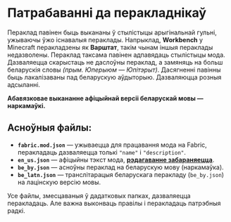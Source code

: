 # Патрабаванні да перакладнікаў
Пераклад павінен быць выкананы ў стылістыцы арыгінальнай гульні, ужываючы ўжо існавалыя пераклады. Напрыклад, **Workbench** у Minecraft перакладзены як **Варштат**, такім чынам іншыя пераклады недазволены. Пераклад таксама павінен адпавядаць стылістыцы мода. Дазваляецца скарыстаць не даслоўны пераклад, а замяняць на больш беларускія словы *(прым. Юперыюм — Юпітэрыт)*. Дасягненні павінны быць лакалізаваны пад беларускую аўдыторыю. Дазваляюцца розныя адсыланні. 

**Абавязковае выкананне афіцыйнай версіі беларускай мовы — наркамаўкі.**

## Асноўныя файлы:
* **`fabric.mod.json`** — ужываецца для працавання мода на Fabric, перакладаць дазваляецца толькі `"name"` і `"description"`.
* **`en_us.json`** — афіцыйны тэкст мода, <u>**рэдагаванне забараняецца**</u>.
* **`be_by.json`** — асноўны пераклад на беларускую мову (наркамаўка).
* **`be_latn.json`** — транслітарацыя беларускага перакладу (`be_by.json`) на лацінскую версію мовы.

Усе файлы, змесцаваныя ў дадатковых папках, дазваляецца перакладаць. Але важна выконваць правілы і перакладаць патрэбныя радкі.
